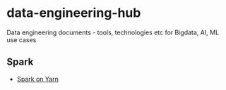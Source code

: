 # data-engineering-hub
Data engineering documents - tools, technologies etc for Bigdata, AI, ML use cases

## Spark

* [Spark on Yarn](https://github.com/swapnil-chougule/data-engineering-hub/blob/main/spark/spark_on_yarn.md)